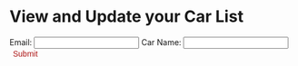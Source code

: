 <h1> View and Update your Car List </h1>

<body>

<div id = "json-data"> </div>

<label for="email-input">Email: </label>
<input name="email-input" type="text" id="email-input">
<label for="car-input">Car Name: </label>
<input name="car-input" type="text" id="car-input">
<button class="button1" onclick="addCar()" id="submit-button">Submit</button>

</body>

<script>

function getCars() {
  const options = {
      method: 'GET', 
      mode: 'cors', 
      cache: 'default', 
      credentials: 'same-origin', 
      headers: {
          'Content-Type': 'application/json'
          
      },
  };


  fetch('https://breadbops.gq/api/person/all', options)
    .then(response => response.json())
    .then(data => {
      console.log(data);
      let items = '';
      for (const item of data[0]["carList"]) {
          items += `<li>${item.name}</li>`;
      }
      document.getElementById('json-data').innerHTML = `<ul>${items}</ul>`;
    })
    .catch(error => console.error(error));

}

getCars();



function addCar() {
  const email = document.getElementById('email-input').value;
  const car = document.getElementById('car-input').value;

  const url = "https://breadbops.gq/api/person/addCar";

  var details = {
      'email': email,
      'carName': car
  };

  var formBody = [];
  for (var property in details) {
    var encodedKey = encodeURIComponent(property);
    var encodedValue = encodeURIComponent(details[property]);
    formBody.push(encodedKey + "=" + encodedValue);
  }
  formBody = formBody.join("&");

  
  const options = {
    method: 'POST', 
    mode: 'cors', // no-cors, *cors, same-origin
    cache: 'default', // *default, no-cache, reload, force-cache, only-if-cached
    credentials: 'same-origin', // include, *same-origin, omit
    headers: {
      // 'Content-Type': 'application/json'
      'Content-Type': 'application/x-www-form-urlencoded;charset=UTF-8'
    },
    body: formBody
  };

  fetch(url, options)
    .then(response => console.log(response.text()))
    .then(result => getCars())
    .catch(error => console.log('error', error));
}

</script>

<style>
  .button {
    background-color: #ad1616;
    color: white;
    text-align: center;
    transition-duration: 1s;
    cursor: pointer;
  }

  .button1 {
    background: transparent;
    border: none;
    border-radius: 12px;
    color: #ad1616; 
    font-size: 1em;
  }

  .button1:hover {
    transition-duration: 1s;
    background-color: #ad1616;
    color: white;
  }
</style>